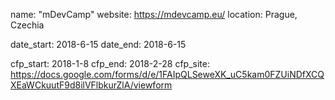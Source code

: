 name: "mDevCamp"
website: https://mdevcamp.eu/
location: Prague, Czechia

date_start: 2018-6-15
date_end:   2018-6-15

cfp_start: 2018-1-8
cfp_end:   2018-2-28
cfp_site: https://docs.google.com/forms/d/e/1FAIpQLSeweXK_uC5kam0FZUiNDfXCQXEaWCkuutF9d8ilVFlbkurZlA/viewform

